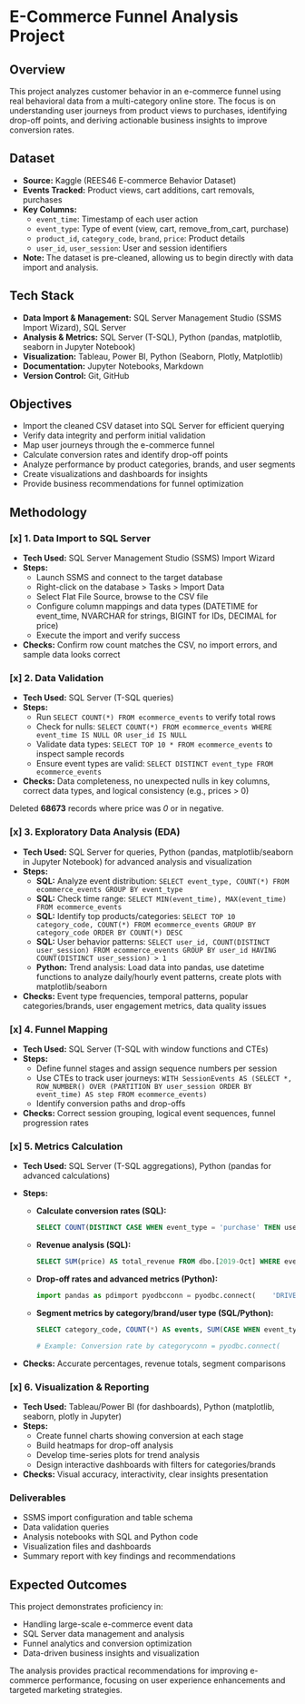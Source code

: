 # E-Commerce Funnel Analysis Project

## Overview

This project analyzes customer behavior in an e-commerce funnel using real behavioral data from a multi-category online store. The focus is on understanding user journeys from product views to purchases, identifying drop-off points, and deriving actionable business insights to improve conversion rates.

## Dataset

-   **Source:** Kaggle (REES46 E-commerce Behavior Dataset)
-   **Events Tracked:** Product views, cart additions, cart removals, purchases
-   **Key Columns:**
    -   `event_time`: Timestamp of each user action
    -   `event_type`: Type of event (view, cart, remove_from_cart, purchase)
    -   `product_id`, `category_code`, `brand`, `price`: Product details
    -   `user_id`, `user_session`: User and session identifiers
-   **Note:** The dataset is pre-cleaned, allowing us to begin directly with data import and analysis.

## Tech Stack

-   **Data Import & Management:** SQL Server Management Studio (SSMS Import Wizard), SQL Server
-   **Analysis & Metrics:** SQL Server (T-SQL), Python (pandas, matplotlib, seaborn in Jupyter Notebook)
-   **Visualization:** Tableau, Power BI, Python (Seaborn, Plotly, Matplotlib)
-   **Documentation:** Jupyter Notebooks, Markdown
-   **Version Control:** Git, GitHub

## Objectives

-   Import the cleaned CSV dataset into SQL Server for efficient querying
-   Verify data integrity and perform initial validation
-   Map user journeys through the e-commerce funnel
-   Calculate conversion rates and identify drop-off points
-   Analyze performance by product categories, brands, and user segments
-   Create visualizations and dashboards for insights
-   Provide business recommendations for funnel optimization

## Methodology

### [x] 1. Data Import to SQL Server

-   **Tech Used:** SQL Server Management Studio (SSMS) Import Wizard
-   **Steps:**
    -   Launch SSMS and connect to the target database
    -   Right-click on the database > Tasks > Import Data
    -   Select Flat File Source, browse to the CSV file
    -   Configure column mappings and data types (DATETIME for event_time, NVARCHAR for strings, BIGINT for IDs, DECIMAL for price)
    -   Execute the import and verify success
-   **Checks:** Confirm row count matches the CSV, no import errors, and sample data looks correct

### [x] 2. Data Validation

-   **Tech Used:** SQL Server (T-SQL queries)
-   **Steps:**
    -   Run `SELECT COUNT(*) FROM ecommerce_events` to verify total rows
    -   Check for nulls: `SELECT COUNT(*) FROM ecommerce_events WHERE event_time IS NULL OR user_id IS NULL`
    -   Validate data types: `SELECT TOP 10 * FROM ecommerce_events` to inspect sample records
    -   Ensure event types are valid: `SELECT DISTINCT event_type FROM ecommerce_events`
-   **Checks:** Data completeness, no unexpected nulls in key columns, correct data types, and logical consistency (e.g., prices > 0)

Deleted **68673** records where price was *0* or in negative.

### [x] 3. Exploratory Data Analysis (EDA)

-   **Tech Used:** SQL Server for queries, Python (pandas, matplotlib/seaborn in Jupyter Notebook) for advanced analysis and visualization
-   **Steps:**
    -   **SQL:** Analyze event distribution: `SELECT event_type, COUNT(*) FROM ecommerce_events GROUP BY event_type`
    -   **SQL:** Check time range: `SELECT MIN(event_time), MAX(event_time) FROM ecommerce_events`
    -   **SQL:** Identify top products/categories: `SELECT TOP 10 category_code, COUNT(*) FROM ecommerce_events GROUP BY category_code ORDER BY COUNT(*) DESC`
    -   **SQL:** User behavior patterns: `SELECT user_id, COUNT(DISTINCT user_session) FROM ecommerce_events GROUP BY user_id HAVING COUNT(DISTINCT user_session) > 1`
    -   **Python:** Trend analysis: Load data into pandas, use datetime functions to analyze daily/hourly event patterns, create plots with matplotlib/seaborn
-   **Checks:** Event type frequencies, temporal patterns, popular categories/brands, user engagement metrics, data quality issues

### [x] 4. Funnel Mapping

-   **Tech Used:** SQL Server (T-SQL with window functions and CTEs)
-   **Steps:**
    -   Define funnel stages and assign sequence numbers per session
    -   Use CTEs to track user journeys: `WITH SessionEvents AS (SELECT *, ROW_NUMBER() OVER (PARTITION BY user_session ORDER BY event_time) AS step FROM ecommerce_events)`
    -   Identify conversion paths and drop-offs
-   **Checks:** Correct session grouping, logical event sequences, funnel progression rates

### [x] 5. Metrics Calculation

-   **Tech Used:** SQL Server (T-SQL aggregations), Python (pandas for advanced calculations)
    
-   **Steps:**
    
    -   **Calculate conversion rates (SQL):**
        
        ```sql
        SELECT COUNT(DISTINCT CASE WHEN event_type = 'purchase' THEN user_session END) * 1.0 / COUNT(DISTINCT user_session) AS conversion_rateFROM dbo.[2019-Oct]
        ```
        
    -   **Revenue analysis (SQL):**
        
        ```sql
        SELECT SUM(price) AS total_revenue FROM dbo.[2019-Oct] WHERE event_type = 'purchase'
        ```
        
    -   **Drop-off rates and advanced metrics (Python):**
        
        ```python
        import pandas as pdimport pyodbcconn = pyodbc.connect(    'DRIVER={ODBC Driver 17 for SQL Server};'    'SERVER=localhost;'    'DATABASE=Funnel_Purchases;'    'Trusted_Connection=yes;')df = pd.read_sql("SELECT user_session, event_type FROM dbo.[2019-Oct]", conn)conn.close()# Conversion ratesessions = df['user_session'].nunique()purchases = df[df['event_type'] == 'purchase']['user_session'].nunique()conversion_rate = purchases / sessions if sessions > 0 else 0# Drop-off ratesfunnel = df.groupby('user_session')['event_type'].agg(lambda x: set(x)).reset_index()viewed = funnel['event_type'].apply(lambda x: 'view' in x).sum()carted = funnel['event_type'].apply(lambda x: 'cart' in x).sum()purchased = funnel['event_type'].apply(lambda x: 'purchase' in x).sum()dropoff_view_to_cart = 1 - (carted / viewed) if viewed > 0 else 0dropoff_cart_to_purchase = 1 - (purchased / carted) if carted > 0 else 0# Revenue analysisconn = pyodbc.connect(    'DRIVER={ODBC Driver 17 for SQL Server};'    'SERVER=localhost;'    'DATABASE=Funnel_Purchases;'    'Trusted_Connection=yes;')rev_df = pd.read_sql("SELECT price FROM dbo.[2019-Oct] WHERE event_type = 'purchase'", conn)conn.close()total_revenue = rev_df['price'].sum()print(f"Conversion rate: {conversion_rate:.2%}")print(f"Drop-off (view→cart): {dropoff_view_to_cart:.2%}")print(f"Drop-off (cart→purchase): {dropoff_cart_to_purchase:.2%}")print(f"Total revenue: ${total_revenue:,.2f}")
        ```
        
    -   **Segment metrics by category/brand/user type (SQL/Python):**
        
        ```sql
        SELECT category_code, COUNT(*) AS events, SUM(CASE WHEN event_type = 'purchase' THEN 1 ELSE 0 END) AS purchasesFROM dbo.[2019-Oct]GROUP BY category_codeORDER BY purchases DESC
        ```
        
        ```python
        # Example: Conversion rate by categoryconn = pyodbc.connect(    'DRIVER={ODBC Driver 17 for SQL Server};'    'SERVER=localhost;'    'DATABASE=Funnel_Purchases;'    'Trusted_Connection=yes;')df = pd.read_sql("SELECT category_code, user_session, event_type FROM dbo.[2019-Oct]", conn)conn.close()conv_by_cat = df[df['event_type'] == 'purchase'].groupby('category_code')['user_session'].nunique() / df.groupby('category_code')['user_session'].nunique()print(conv_by_cat.sort_values(ascending=False))
        ```
        
-   **Checks:** Accurate percentages, revenue totals, segment comparisons
    

### [x] 6. Visualization & Reporting

-   **Tech Used:** Tableau/Power BI (for dashboards), Python (matplotlib, seaborn, plotly in Jupyter)
-   **Steps:**
    -   Create funnel charts showing conversion at each stage
    -   Build heatmaps for drop-off analysis
    -   Develop time-series plots for trend analysis
    -   Design interactive dashboards with filters for categories/brands
-   **Checks:** Visual accuracy, interactivity, clear insights presentation

### Deliverables

-   SSMS import configuration and table schema
-   Data validation queries
-   Analysis notebooks with SQL and Python code
-   Visualization files and dashboards
-   Summary report with key findings and recommendations

## Expected Outcomes

This project demonstrates proficiency in:

-   Handling large-scale e-commerce event data
-   SQL Server data management and analysis
-   Funnel analytics and conversion optimization
-   Data-driven business insights and visualization

The analysis provides practical recommendations for improving e-commerce performance, focusing on user experience enhancements and targeted marketing strategies.